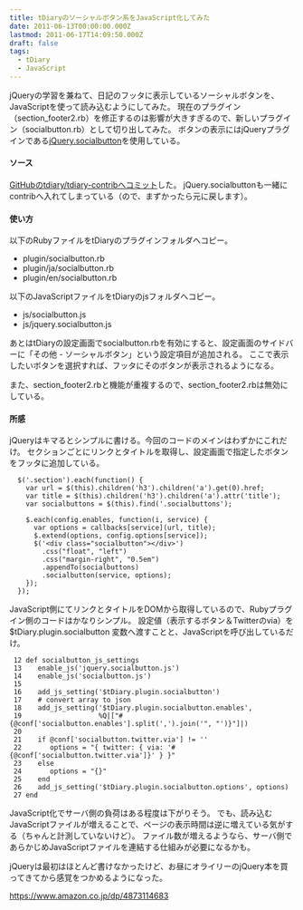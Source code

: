 ```yaml
---
title: tDiaryのソーシャルボタン系をJavaScript化してみた
date: 2011-06-13T00:00:00.000Z
lastmod: 2011-06-17T14:09:50.000Z
draft: false
tags:
  - tDiary
  - JavaScript
---
```


jQueryの学習を兼ねて、日記のフッタに表示しているソーシャルボタンを、JavaScriptを使って読み込むようにしてみた。 現在のプラグイン（section\_footer2.rb）を修正するのは影響が大きすぎるので、新しいプラグイン（socialbutton.rb）として切り出してみた。 ボタンの表示にはjQueryプラグインである[jQuery.socialbutton](http://plugins.jquery.com/project/socialbutton)を使用している。

#### ソース

[GitHubのtdiary/tdiary-contribへコミット](https://github.com/tdiary/tdiary-contrib/commit/3e453b590c8647e3fdade83120878a11183b46d4)した。 jQuery.socialbuttonも一緒にcontribへ入れてしまっている（ので、まずかったら元に戻します）。

#### 使い方

以下のRubyファイルをtDiaryのプラグインフォルダへコピー。

* plugin/socialbutton.rb
* plugin/ja/socialbutton.rb
* plugin/en/socialbutton.rb

以下のJavaScriptファイルをtDiaryのjsフォルダへコピー。

* js/socialbutton.js
* js/jquery.socialbutton.js

あとはtDiaryの設定画面でsocialbutton.rbを有効にすると、設定画面のサイドバーに「その他 - ソーシャルボタン」という設定項目が追加される。 ここで表示したいボタンを選択すれば、フッタにそのボタンが表示されるようになる。

また、section\_footer2.rbと機能が重複するので、section\_footer2.rbは無効にしている。

#### 所感

jQueryはキマるとシンプルに書ける。今回のコードのメインはわずかにこれだけ。 セクションごとにリンクとタイトルを取得し、設定画面で指定したボタンをフッタに追加している。

```
  $('.section').each(function() {
    var url = $(this).children('h3').children('a').get(0).href;
    var title = $(this).children('h3').children('a').attr('title');
    var socialbuttons = $(this).find('.socialbuttons');

    $.each(config.enables, function(i, service) {
      var options = callbacks[service](url, title);
      $.extend(options, config.options[service]);
      $('<div class="socialbutton"></div>')
        .css("float", "left")
        .css("margin-right", "0.5em")
        .appendTo(socialbuttons)
        .socialbutton(service, options);
    });
  });
```

JavaScript側にてリンクとタイトルをDOMから取得しているので、Rubyプラグイン側のコードはかなりシンプル。 設定値（表示するボタン＆Twitterのvia）を $tDiary.plugin.socialbutton 変数へ渡すことと、JavaScriptを呼び出しているだけ。

```
 12 def socialbutton_js_settings
 13    enable_js('jquery.socialbutton.js')
 14    enable_js('socialbutton.js')
 15
 16    add_js_setting('$tDiary.plugin.socialbutton')
 17    # convert array to json
 18    add_js_setting('$tDiary.plugin.socialbutton.enables',
 19                   %Q|["#{@conf['socialbutton.enables'].split(',').join('", "')}"]|)                                                                                        
 20
 21    if @conf['socialbutton.twitter.via'] != ''
 22       options = "{ twitter: { via: '#{@conf['socialbutton.twitter.via']}' } }"
 23    else
 24       options = "{}"
 25    end
 26    add_js_setting('$tDiary.plugin.socialbutton.options', options)
 27 end
```

JavaScript化でサーバ側の負荷はある程度は下がりそう。 でも、読み込むJavaScriptファイルが増えることで、ページの表示時間は逆に増えている気がする（ちゃんと計測していないけど）。 ファイル数が増えるようなら、サーバ側であらかじめJavaScriptファイルを連結する仕組みが必要になるかも。

jQueryは最初はほとんど書けなかったけど、お昼にオライリーのjQuery本を買ってきてから感覚をつかめるようになった。

<https://www.amazon.co.jp/dp/4873114683>

